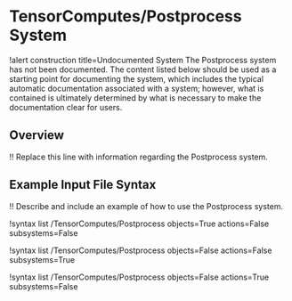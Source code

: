 # TensorComputes/Postprocess System

!alert construction title=Undocumented System
The Postprocess system has not been documented. The content listed below should be used as a starting
point for documenting the system, which includes the typical automatic documentation associated with
a system; however, what is contained is ultimately determined by what is necessary to make the
documentation clear for users.

## Overview

!! Replace this line with information regarding the Postprocess system.

## Example Input File Syntax

!! Describe and include an example of how to use the Postprocess system.

!syntax list /TensorComputes/Postprocess objects=True actions=False subsystems=False

!syntax list /TensorComputes/Postprocess objects=False actions=False subsystems=True

!syntax list /TensorComputes/Postprocess objects=False actions=True subsystems=False
